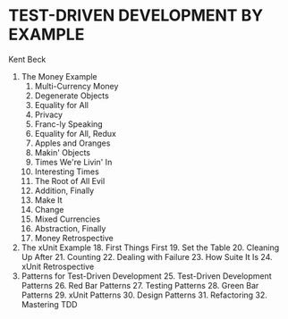 # TEST-DRIVEN DEVELOPMENT BY EXAMPLE

Kent Beck

1. The Money Example
    1. Multi-Currency Money
    2. Degenerate Objects
    3. Equality for All
    4. Privacy
    5. Franc-ly Speaking
    6. Equality for All, Redux
    7. Apples and Oranges
    8. Makin' Objects
    9. Times We're Livin' In
    10. Interesting Times
    11. The Root of All Evil
    12. Addition, Finally
    13. Make It
    14. Change
    15. Mixed Currencies
    16. Abstraction, Finally
    17. Money Retrospective
2. The xUnit Example
    18. First Things First
    19. Set the Table
    20. Cleaning Up After
    21. Counting
    22. Dealing with Failure
    23. How Suite It Is
    24. xUnit Retrospective
3. Patterns for Test-Driven Development
    25. Test-Driven Development Patterns
    26. Red Bar Patterns
    27. Testing Patterns
    28. Green Bar Patterns
    29. xUnit Patterns
    30. Design Patterns
    31. Refactoring
    32. Mastering TDD
